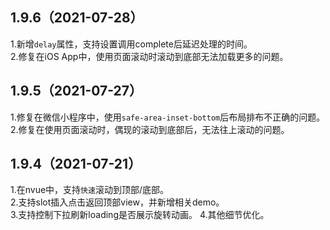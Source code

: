 ## 1.9.6（2021-07-28）
1.新增`delay`属性，支持设置调用complete后延迟处理的时间。  
2.修复在iOS App中，使用页面滚动时滚动到底部无法加载更多的问题。
## 1.9.5（2021-07-27）
1.修复在微信小程序中，使用`safe-area-inset-bottom`后布局排布不正确的问题。  
2.修复在使用页面滚动时，偶现的滚动到底部后，无法往上滚动的问题。
## 1.9.4（2021-07-21）
1.在nvue中，支持`快速`滚动到顶部/底部。  
2.支持slot插入点击返回顶部view，并新增相关demo。  
3.支持控制下拉刷新loading是否展示旋转动画。 
4.其他细节优化。 
